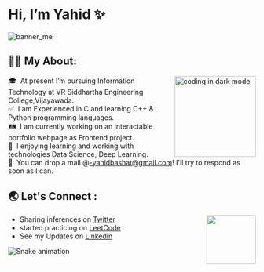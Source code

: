 # Hi, I’m Yahid ✨

![banner_me](https://user-images.githubusercontent.com/97111767/171628088-af90ae64-1f8f-45bd-b5c2-99fd84dbe732.png)

## 🧑‍💻&nbsp;My About:

<img alt="coding in dark mode" src="https://cdn.dribbble.com/users/107759/screenshots/3742849/media/539fcaccda77f2d9d7e557c4c2361c52.gif" height=165 align="right"/>

🎓 &nbsp;At present I’m pursuing Information Technology at VR Siddhartha Engineering College,Vijayawada.\
✅ &nbsp;I am Experienced in C and learning C++ & Python programming languages.\
🛤️ &nbsp;I am currently working on an interactable portfolio webpage as Frontend project.\
🎯 &nbsp;I enjoying learning and working with technologies  Data Science, Deep Learning.\
📧 &nbsp;You can drop a mail @-yahidbashat@gmail.com! I'll try to respond as soon as I can.


## 🌏 Let's Connect :

<img src="https://i.pinimg.com/originals/39/f6/a0/39f6a005763b37e2237b320df0e68e31.gif" height=100 align="right"/>
  
- Sharing inferences on <a href="https://twitter.com/YahidSF">Twitter</a>
- started practicing on <a href="https://leetcode.com/Yahid_S/">LeetCode</a>
- See my Updates on <a href="https://www.linkedin.com/in/yahid-basha/" >Linkedin</a>

![Snake animation](https://github.com/Yahid-Basha/Yahid-Basha/blob/output/github-contribution-grid-snake.svg)

<!---
Yahid-Basha/Yahid-Basha is a ✨ special ✨ repository because its `README.md` (this file) appears on your GitHub profile.
You can click the Preview link to take a look at your changes.
--->

